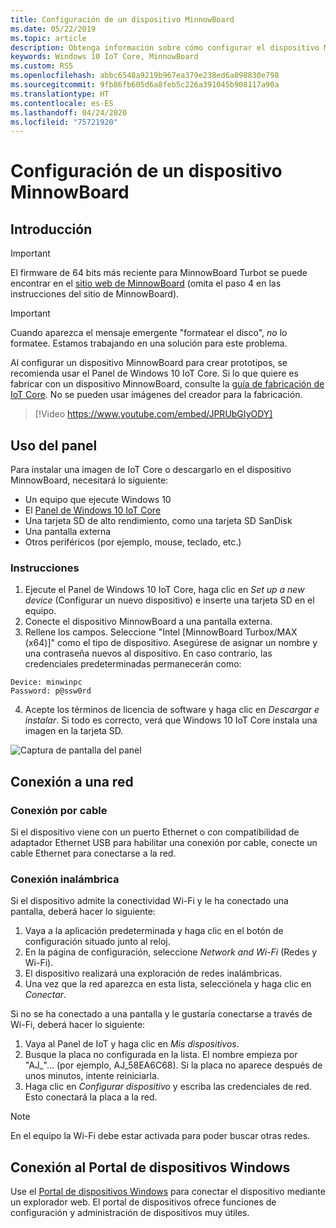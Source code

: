 ```yaml
---
title: Configuración de un dispositivo MinnowBoard
ms.date: 05/22/2019
ms.topic: article
description: Obtenga información sobre cómo configurar el dispositivo MinnowBoard con Windows 10 IoT Core.
keywords: Windows 10 IoT Core, MinnowBoard
ms.custom: RS5
ms.openlocfilehash: abbc6548a9219b967ea379e238ed6a898830e798
ms.sourcegitcommit: 9fb86fb605d6a8feb5c226a391045b908117a90a
ms.translationtype: HT
ms.contentlocale: es-ES
ms.lasthandoff: 04/24/2020
ms.locfileid: "75721920"
---
```

# <a name="setting-up-a-minnowboard"></a>Configuración de un dispositivo MinnowBoard

## <a name="overview"></a>Introducción

> [!IMPORTANT]
> El firmware de 64 bits más reciente para MinnowBoard Turbot se puede encontrar en el [sitio web de MinnowBoard](https://minnowboard.org/tutorials/updating-the-firmware) (omita el paso 4 en las instrucciones del sitio de MinnowBoard).

> [!IMPORTANT]
> Cuando aparezca el mensaje emergente "formatear el disco", _no_ lo formatee. Estamos trabajando en una solución para este problema.

Al configurar un dispositivo MinnowBoard para crear prototipos, se recomienda usar el Panel de Windows 10 IoT Core. Si lo que quiere es fabricar con un dispositivo MinnowBoard, consulte la [guía de fabricación de IoT Core](https://docs.microsoft.com/windows-hardware/manufacture/iot/iot-core-manufacturing-guide). No se pueden usar imágenes del creador para la fabricación.
<br>
> [!Video https://www.youtube.com/embed/JPRUbGIyODY]

## <a name="using-the-dashboard"></a>Uso del panel

Para instalar una imagen de IoT Core o descargarlo en el dispositivo MinnowBoard, necesitará lo siguiente:
* Un equipo que ejecute Windows 10 
* El [Panel de Windows 10 IoT Core](https://docs.microsoft.com/windows/iot-core/downloads)
* Una tarjeta SD de alto rendimiento, como una tarjeta SD SanDisk
* Una pantalla externa
* Otros periféricos (por ejemplo, mouse, teclado, etc.)

### <a name="instructions"></a>Instrucciones

1. Ejecute el Panel de Windows 10 IoT Core, haga clic en *Set up a new device* (Configurar un nuevo dispositivo) e inserte una tarjeta SD en el equipo.
2. Conecte el dispositivo MinnowBoard a una pantalla externa.
3. Rellene los campos. Seleccione "Intel [MinnowBoard Turbox/MAX (x64)]" como el tipo de dispositivo. Asegúrese de asignar un nombre y una contraseña nuevos al dispositivo. En caso contrario, las credenciales predeterminadas permanecerán como:

```
Device: minwinpc
Password: p@ssw0rd
```

4. Acepte los términos de licencia de software y haga clic en *Descargar e instalar*. Si todo es correcto, verá que Windows 10 IoT Core instala una imagen en la tarjeta SD.

![Captura de pantalla del panel](../media/DeviceSetup/Dashboard-Screenshot.jpg)

## <a name="connect-to-a-network"></a>Conexión a una red
### <a name="wired-connection"></a>Conexión por cable
Si el dispositivo viene con un puerto Ethernet o con compatibilidad de adaptador Ethernet USB para habilitar una conexión por cable, conecte un cable Ethernet para conectarse a la red.

### <a name="wireless-connection"></a>Conexión inalámbrica
Si el dispositivo admite la conectividad Wi-Fi y le ha conectado una pantalla, deberá hacer lo siguiente:

1. Vaya a la aplicación predeterminada y haga clic en el botón de configuración situado junto al reloj.
2. En la página de configuración, seleccione _Network and Wi-Fi_ (Redes y Wi-Fi).
3. El dispositivo realizará una exploración de redes inalámbricas.
4. Una vez que la red aparezca en esta lista, selecciónela y haga clic en _Conectar_.

Si no se ha conectado a una pantalla y le gustaría conectarse a través de Wi-Fi, deberá hacer lo siguiente:

1. Vaya al Panel de IoT y haga clic en _Mis dispositivos_.
2. Busque la placa no configurada en la lista. El nombre empieza por "AJ_"… (por ejemplo, AJ_58EA6C68). Si la placa no aparece después de unos minutos, intente reiniciarla.
3. Haga clic en _Configurar dispositivo_ y escriba las credenciales de red. Esto conectará la placa a la red.

> [!NOTE]
> En el equipo la Wi-Fi debe estar activada para poder buscar otras redes.

## <a name="connect-to-windows-device-portal"></a>Conexión al Portal de dispositivos Windows

Use el [Portal de dispositivos Windows](../manage-your-device/DevicePortal.md) para conectar el dispositivo mediante un explorador web. El portal de dispositivos ofrece funciones de configuración y administración de dispositivos muy útiles. 
